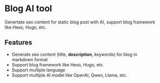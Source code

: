 # Blog AI tool
Genertate seo content for static blog post with AI, support blog framework like Hexo, Hugo, etc.

## Features
- Generate seo content (title, **description**, keywords) for blog in markdown format
- Support blog framework like Hexo, Hugo, etc.
- Support multiple language
- Support multiple AI model like OpenAI, Qwen, Llama, etc.
